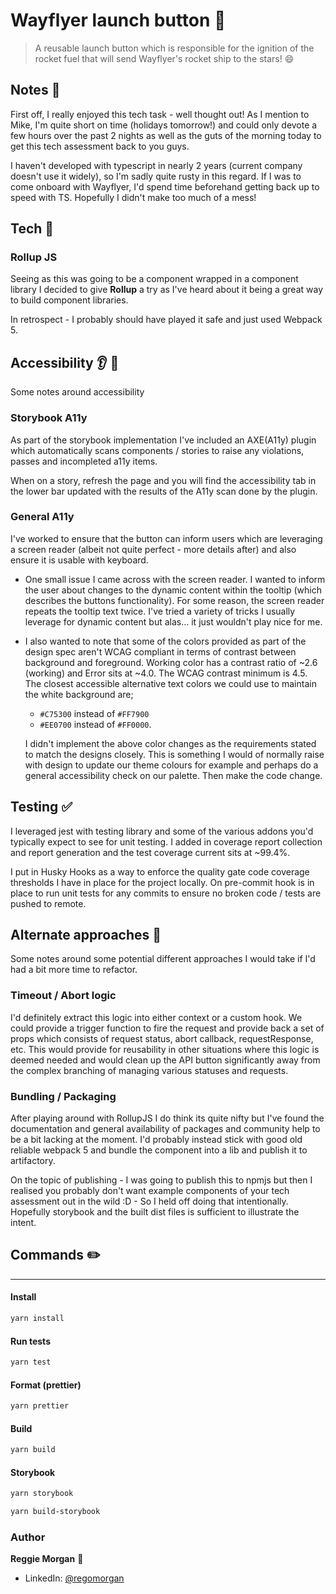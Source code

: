 # Wayflyer launch button 🚀

> A reusable launch button which is responsible for the ignition of the rocket fuel that will send Wayflyer's rocket ship to the stars! 😄

## **Notes** 📘

First off, I really enjoyed this tech task - well thought out! As I mention to Mike, I'm quite short on time (holidays tomorrow!) and could only devote a few hours over the past 2 nights as well as the guts of the morning today to get this tech assessment back to you guys.

I haven't developed with typescript in nearly 2 years (current company doesn't use it widely), so I'm sadly quite rusty in this regard. If I was to come onboard with Wayflyer, I'd spend time beforehand getting back up to speed with TS. Hopefully I didn't make too much of a mess!

## **Tech** 💾

### Rollup JS

Seeing as this was going to be a component wrapped in a component library I decided to give **Rollup** a try as I've heard about it being a great way to build component libraries.

In retrospect - I probably should have played it safe and just used Webpack 5.

## **Accessibility** 👂 👀

Some notes around accessibility

### Storybook A11y

As part of the storybook implementation I've included an AXE(A11y) plugin which automatically scans components / stories to raise any violations, passes and incompleted a11y items.

When on a story, refresh the page and you will find the accessibility tab in the lower bar updated with the results of the A11y scan done by the plugin.

### General A11y

I've worked to ensure that the button can inform users which are leveraging a screen reader (albeit not quite perfect - more details after) and also ensure it is usable with keyboard.

-   One small issue I came across with the screen reader. I wanted to inform the user about changes to the dynamic content within the tooltip (which describes the buttons functionality). For some reason, the screen reader repeats the tooltip text twice. I've tried a variety of tricks I usually leverage for dynamic content but alas... it just wouldn't play nice for me.

-   I also wanted to note that some of the colors provided as part of the design spec aren't WCAG compliant in terms of contrast between background and foreground. Working color has a contrast ratio of ~2.6 (working) and Error sits at ~4.0. The WCAG contrast minimum is 4.5.
    The closest accessible alternative text colors we could use to maintain the white background are;

    -   `#C75300` instead of `#FF7900`
    -   `#EE0700` instead of `#FF0000`.

    I didn't implement the above color changes as the requirements stated to match the designs closely. This is something I would of normally raise with design to update our theme colours for example and perhaps do a general accessibility check on our palette. Then make the code change.

## **Testing** ✅

I leveraged jest with testing library and some of the various addons you'd typically expect to see for unit testing. I added in coverage report collection and report generation and the test coverage current sits at ~99.4%.

I put in Husky Hooks as a way to enforce the quality gate code coverage thresholds I have in place for the project locally. On pre-commit hook is in place to run unit tests for any commits to ensure no broken code / tests are pushed to remote.

## **Alternate approaches** 🎢

Some notes around some potential different approaches I would take if I'd had a bit more time to refactor.

### Timeout / Abort logic

I'd definitely extract this logic into either context or a custom hook. We could provide a trigger function to fire the request and provide back a set of props which consists of request status, abort callback, requestResponse, etc. This would provide for reusability in other situations where this logic is deemed needed and would clean up the API button significantly away from the complex branching of managing various statuses and requests.

### Bundling / Packaging

After playing around with RollupJS I do think its quite nifty but I've found the documentation and general availability of packages and community help to be a bit lacking at the moment. I'd probably instead stick with good old reliable webpack 5 and bundle the component into a lib and publish it to artifactory.

On the topic of publishing - I was going to publish this to npmjs but then I realised you probably don't want example components of your tech assessment out in the wild :D - So I held off doing that intentionally. Hopefully storybook and the built dist files is sufficient to illustrate the intent.

## **Commands** ✏️

---

#### Install

```sh
yarn install
```

#### Run tests

```sh
yarn test
```

#### Format (prettier)

```sh
yarn prettier
```

#### Build

```sh
yarn build
```

#### Storybook

```sh
yarn storybook
```

```sh
yarn build-storybook
```

### Author

**Reggie Morgan** 🐒

-   LinkedIn: [@regomorgan](https://linkedin.com/in/regomorgan)
